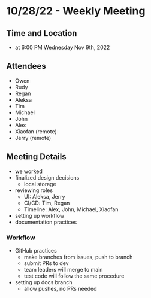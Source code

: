 # 10/28/22 - Weekly Meeting

## Time and Location

- at 6:00 PM Wednesday Nov 9th, 2022

## Attendees

- Owen
- Rudy
- Regan
- Aleksa
- Tim
- Michael
- John
- Alex
- Xiaofan (remote)
- Jerry (remote)

## Meeting Details

- we worked
- finalized design decisions
  - local storage
- reviewing roles
  - UI: Aleksa, Jerry
  - CI/CD: Tim, Regan
  - Timeline: Alex, John, Michael, Xiaofan
- setting up workflow
- documentation practices

### Workflow
- GitHub practices
  - make branches from issues, push to branch
  - submit PRs to dev
  - team leaders will merge to main
  - test code will follow the same procedure
- setting up docs branch
  - allow pushes, no PRs needed

